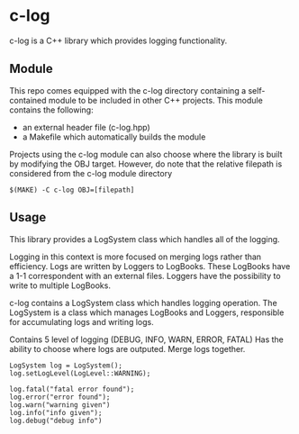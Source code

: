 # c-log

c-log is a C++ library which provides logging functionality.

## Module

This repo comes equipped with the c-log directory containing a self-contained module to be included in other C++ projects.
This module contains the following:
- an external header file (c-log.hpp)
- a Makefile which automatically builds the module

Projects using the c-log module can also choose where the library is built by modifying the OBJ target. However, do note that the relative filepath is considered from the c-log module directory

```
$(MAKE) -C c-log OBJ=[filepath]
```


## Usage

This library provides a LogSystem class which handles all of the logging.

Logging in this context is more focused on merging logs rather than efficiency.
Logs are written by Loggers to LogBooks. These LogBooks have a 1-1 correspondent with an external files. Loggers have the possibility to write to multiple LogBooks.

c-log contains a LogSystem class which handles logging operation.
The LogSystem is a class which manages LogBooks and Loggers, responsible for accumulating logs and writing logs.

Contains 5 level of logging (DEBUG, INFO, WARN, ERROR, FATAL)
Has the ability to choose where logs are outputed.
Merge logs together.

```
LogSystem log = LogSystem();
log.setLogLevel(LogLevel::WARNING);

log.fatal("fatal error found");
log.error("error found");
log.warn("warning given")
log.info("info given");
log.debug("debug info")
```
